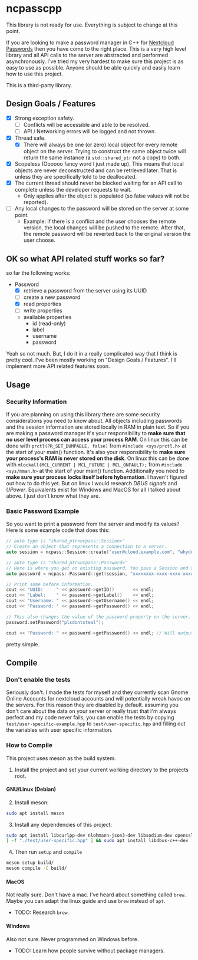 # ncpasscpp

This library is not ready for use.
Everything is subject to change at this point.

If you are looking to make a password manager in C++ for [Nextcloud Passwords](https://apps.nextcloud.com/apps/passwords) then you have come to the right place.
This is a very high level library and all API calls to the server are abstracted and performed asynchronously.
I've tried my very hardest to make sure this project is as easy to use as possible.
Anyone should be able quickly and easily learn how to use this project.

This is a third-party library.


## Design Goals / Features

  - [x] Strong exception safety.
    - [ ] Conflicts will be accessible and able to be resolved.
    - [ ] API / Networking errors will be logged and not thrown.
  - [x] Thread safe.
    - [x] There will always be one (or zero) local object for every remote object on the server. Trying to construct the same object twice will return the same instance (a `std::shared_ptr` not a copy) to both.
  - [x] Scopeless (Oooooo fancy word I just made up). This means that local objects are never deconstructed and can be retrieved later. That is unless they are specifically told to be deallocated.
  - [x] The current thread should never be blocked waiting for an API call to complete unless the developer requests to wait.
    - Only applies after the object is populated (so false values will not be reported).
  - [ ] Any local changes to the password will be stored on the server at some point.
    - Example: If there is a conflict and the user chooses the remote version, the local changes will be pushed to the remote. After that, the remote password will be reverted back to the original version the user choose.


## OK so what API related stuff works so far?

so far the following works:

  - Password
    - [X] retrieve a password from the server using its UUID
    - [ ] create a new password
    - [x] read properties
    - [ ] write properties
    - available properties
      - id (read-only)
      - label
      - username
      - password

Yeah so not much.
But, I do it in a really complicated way that I think is pretty cool.
I've been mostly working on "Design Goals / Features".
I'll implement more API related features soon.


## Usage

### Security Information
If you are planning on using this library there are some security considerations you need to know about.
All objects including passwords and the session information are stored locally in RAM in plain text.
So if you are making a password manager it's your responsibility to **make sure that no user level process can access your process RAM**.
On linux this can be done with `prctl(PR_SET_DUMPABLE, false)` from `#include <sys/prctl.h>` at the start of your main() function.
It's also your responsibility to **make sure your process's RAM is never stored on the disk**.
On linux this can be done with `mlockall(MCL_CURRENT | MCL_FUTURE | MCL_ONFAULT);` from `#include <sys/mman.h>` at the start of your main() function.
Additionally you need to **make sure your process locks itself before hybernation**.
I haven't figured out how to do this yet.
But on linux I would research *DBUS signals* and *UPower*.
Equivalents exist for Windows and MacOS for all I talked about above.
I just don't know what they are.

### Basic Password Example
So you want to print a password from the server and modify its values?
Here is some example code that does this:
``` c++
// auto type is "shared_ptr<ncpass::Session>"
// Create an object that represents a connection to a server.
auto session = ncpass::Session::create("user@cloud.example.com", "whydoialwaysforgetmypassword");

// auto type is "shared_ptr<ncpass::Password>"
// Here is where you get an existing password. You pass a Session and the UUID of the password you want to get.
auto password = ncpass::Password::get(session, "xxxxxxxx-xxxx-xxxx-xxxx-xxxxxxxxxxxx");

// Print some before information.
cout << "UUID:     " << password->getID()       << endl;
cout << "Label:    " << password->getLabel()    << endl;
cout << "Username: " << password->getUsername() << endl;
cout << "Password: " << password->getPassword() << endl;

// This also changes the value of the password property on the server.
password.setPassword("plsdontsteal");

cout << "Password: " << password->getPassword() << endl; // Will output "Password: plsdontsteal"
```
pretty simple.


## Compile

### Don't enable the tests
Seriously don't.
I made the tests for myself and they currently scan Gnome Online Accounts for nextcloud accounts and will potentially wreak havoc on the servers.
For this reason they are disabled by default.
assuming you don't care about the data on your server or really trust that I'm always perfect and my code never fails, you can enable the tests by copying `test/user-specific-example.hpp` to `test/user-specific.hpp` and filling out the variables with user specific information.

### How to Compile
This project uses meson as the build system.

  1. Install the project and set your current working directory to the projects root.

#### GNU/Linux (Debian)
  2. Install meson:
  ``` bash
  sudo apt install meson
  ```

  3. Install any dependencies of this project:
  ``` bash
  sudo apt install libcurlpp-dev nlohmann-json3-dev libsodium-dev openssl
  [ -f "./test/user-specific.hpp" ] && sudo apt install libdbus-c++-dev   # extra dependency for the tests if enabled
  ```

  4. Then run `setup` and `compile`
  ``` bash
  meson setup build/
  meson compile -C build/
  ```

#### MacOS
Not really sure. Don't have a mac.
I've heard about something called `brew`. Maybe you can adapt the linux guide and use `brew` instead of `apt`.
  - TODO: Research `brew`.

#### Windows
Also not sure. Never programmed on Windows before.
  - TODO: Learn how people survive without package managers.
